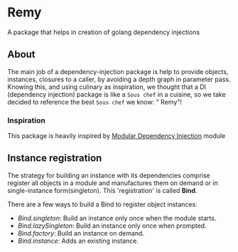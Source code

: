 # Remy

A package that helps in creation of golang dependency injections

## About

The main job of a dependency-injection package is help to provide objects, instances, closures to a caller, by avoiding
a depth graph in parameter pass. Knowing this, and using culinary as inspiration, we thought that a DI (dependency
injection) package is like a `Sous chef` in a cuisine, so we take decided to reference the best `Sous chef` we know: "
Remy"!

### Inspiration

This package is heavily inspired
by [Modular Dependency Injection](https://modular.flutterando.com.br/docs/flutter_modular/dependency-injection) module

## Instance registration

The strategy for building an instance with its dependencies comprise register all objects in a module and
manufactures them on demand or in single-instance form(singleton). This 'registration' is called **Bind**.

There are a few ways to build a Bind to register object instances:

- _Bind.singleton_: Build an instance only once when the module starts.
- _Bind.lazySingleton_: Build an instance only once when prompted.
- _Bind.factory_: Build an instance on demand.
- _Bind.instance_: Adds an existing instance.
